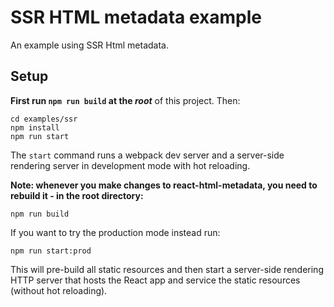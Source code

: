 # SSR HTML metadata example

An example using SSR Html metadata.

## Setup

**First run `npm run build` at the _root_**
of this project. Then:

```
cd examples/ssr
npm install
npm run start
```

The `start` command runs a webpack dev server and a server-side rendering server in development mode with hot reloading.

**Note: whenever you make changes to react-html-metadata, you need to rebuild it - in the **root** directory:**

```
npm run build
```

If you want to try the production mode instead run:

```
npm run start:prod
```

This will pre-build all static resources and then start a server-side rendering HTTP server that hosts the React app and service the static resources (without hot reloading).
